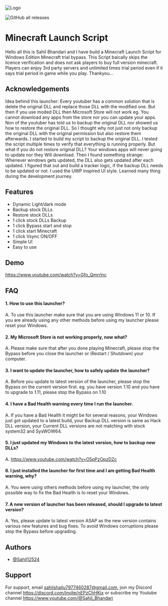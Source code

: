 
![Logo](https://repository-images.githubusercontent.com/506418395/fe032fa9-511f-49b8-9821-095bd0bd6876)

![GitHub all releases](https://img.shields.io/github/downloads/Sahil12524/Minecraft-Launch-Script/total?color=g&style=for-the-badge)
# Minecraft Launch Script

Hello all this is Sahil Bhandari and I have build a Minecraft Launch Script for Windows Edition Minecraft trial bypass.
This Script baically skips the licence verification and does not ask players to buy full version minecraft.
Players can enjoy 3rd party servers and unlimited times trial period even if it says trial period in game while you play.
Thankyou...
## Acknowledgements

Idea behind this launcher:
Every youtuber has a common solution that is delete the original DLL and replace those DLL with the modified one.
But then if you use moded DLL then Microsoft Store will not work eg. You cannot download any apps from the store nor you can update your apps.
Non of the youtuber has told us to backup the original DLL nor showed us how to restore the original DLL.
So I thought why not just not only backup the original DLL with the original permission but also restore them afterwards.
I started to build my script to backup the original DLL.
I tested the script multiple times to verify that everything is running properly.
But what if you do not restore original DLL?
Your windows apps will never going to update nor they Will download.
Then I found something strange:
Whenever windows gets updated, the DLL also gets updated after each updated.
I figured that out and build a tracker logic, if the backup DLL needs to be updated or not.
I used the UWP inspired UI style.
Learned many thing during the development journey.


## Features

- Dynamic Light/dark mode
- Backup stock DLLs
- Restore stock DLLs
- 1 click stock DLLs Backup
- 1 click Bypass start and stop
- 1 click start Minecraft
- 1 click Vsync ON/OFF
- Simple UI
- Easy to use


## Demo

https://www.youtube.com/watch?v=Gfo_Qmrrlnc
## FAQ

#### 1. How to use this launcher?

A. To use this launcher make sure that you are using Windows 11 or 10. If you are already using any other methods before using my launcher please reset your Windows.

#### 2. My Microsoft Store is not working properly, now what?

A. Please make sure that after you done playing Minecraft, please stop the Bypass before you close the launcher or (Restart / Shutdown) your computer.

#### 3. I want to update the launcher, how to safely update the launcher?

A. Before you update to latest version of the launcher, please stop the Bypass on the current version first. eg. you have version 1.10 and you have to upgrade to 1.11, please stop the Bypass on 1.10

#### 4. I have a Bad Health warning every time I run the launcher.

A. If you have a Bad Health it might be for several reasons, your Windows just got updated to a latest build, your Backup DLL version is same as Hack DLL version, your Current DLL versions are not matching with stock system32 and SysWOW64.

#### 5. I just updated my Windows to the latest version, how to backup new DLLs?

A. https://www.youtube.com/watch?v=O5pPzOpzDZc

#### 6. I just installed the launcher for first time and I am getting Bad Health warning, why?

A. You were using others methods before using my launcher, the only possible way to fix the Bad Health is to reset your Windows.

#### 7. A new version of launcher has been released, should I upgrade to latest version?

A. Yes, please update to latest version ASAP as the new version contains various new features and bug fixes. To avoid Windows corruptions please stop the Bypass before upgrading.


## Authors

- [@Sahil12524](https://www.github.com/Sahil12524)


## Support

For support, email sahilshailu7977460287@gmail.com, join my Discord channel https://discord.com/invite/nEPzChHKjx or subscribe my Youtube channel https://www.youtube.com/@Sahil_Bhandari

